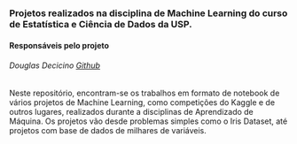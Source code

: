 ### Projetos realizados na disciplina de Machine Learning do curso de Estatística e Ciência de Dados da USP.

#### Responsáveis pelo projeto
###### Douglas Decicino [Github](https://github.com/decicino)


Neste repositório, encontram-se os trabalhos em formato de notebook de vários projetos de Machine Learning, como competições do Kaggle e de outros lugares, realizados durante a disciplinas de Aprendizado de Máquina. Os projetos vão desde problemas simples como o Iris Dataset, até projetos com base de dados de milhares de variáveis.
